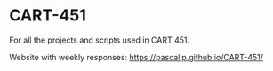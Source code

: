 # CART-451
For all the projects and scripts used in CART 451.

Website with weekly responses:
https://pascallp.github.io/CART-451/
